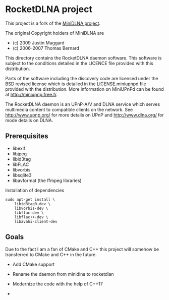 # RocketDLNA project

This project is a fork of the [MiniDLNA project](http://sourceforge.net/projects/minidlna/).

The original Copyright holders of MiniDLNA are

- (c) 2009 Justin Maggard
- (c) 2006-2007 Thomas Bernard


This directory contains the RocketDLNA daemon software.
This software is subject to the conditions detailed in
the LICENCE file provided with this distribution.

Parts of the software including the discovery code are
licensed under the BSD revised license which is detailed
in the LICENSE.miniupnpd file provided with the distribution.
More information on MiniUPnPd can be found at http://miniupnp.free.fr.


The RocketDLNA daemon is an UPnP-A/V and DLNA service which
serves multimedia content to compatible clients on the network.
See http://www.upnp.org/ for more details on UPnP
and http://www.dlna.org/ for mode details on DLNA.

## Prerequisites

- libexif
- libjpeg
- libid3tag
- libFLAC
- libvorbis
- libsqlite3
- libavformat (the ffmpeg libraries)

Installation of dependencies

```
sudo apt-get install \
    libid3tag0-dev \
    libvorbis-dev \
    libflac-dev \
    libflac++-dev \
    libavahi-client-dev
```

## Goals

Due to the fact I am a fan of CMake and C++ this project will somehow be transferred to CMake and C++ in the future.

- Add CMake support
- Rename the daemon from minidlna to rocketdlan
- Modernize the code with the help of C++17

-
